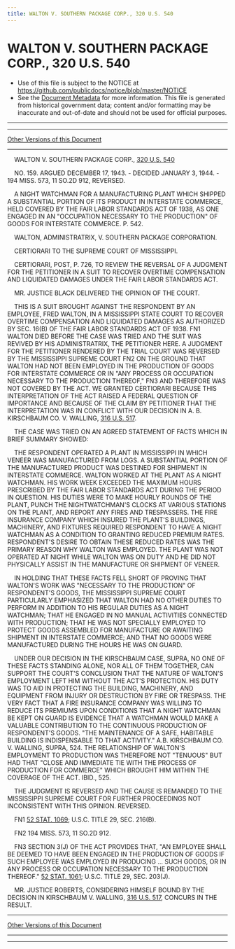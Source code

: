 ```yaml
---
title: WALTON V. SOUTHERN PACKAGE CORP., 320 U.S. 540
---
```


# WALTON V. SOUTHERN PACKAGE CORP., 320 U.S. 540

* Use of this file is subject to the NOTICE at https://github.com/publicdocs/notice/blob/master/NOTICE
* See the [Document Metadata](../../../index.md) for more information.
  This file is generated from historical government data; content and/or formatting may be inaccurate and out-of-date and should not be used for official purposes.

----------
----------

[Other Versions of this Document](https://publicdocs.github.io/go/links?ns=uslm-x&ref=%2Fus%2Fcourts%2Fscotus%2FusReporter%2F320%2F540)

----------

    WALTON V. SOUTHERN PACKAGE CORP., [320 U.S. 540][/us/courts/scotus/usReporter/320/540]

    NO. 159.  ARGUED DECEMBER 17, 1943.  - DECIDED JANUARY 3, 1944.  - 194 MISS.  573, 11 SO.2D 912, REVERSED.

    A NIGHT WATCHMAN FOR A MANUFACTURING PLANT WHICH SHIPPED A SUBSTANTIAL PORTION OF ITS PRODUCT IN INTERSTATE COMMERCE, HELD COVERED BY THE FAIR LABOR STANDARDS ACT OF 1938, AS ONE ENGAGED IN AN "OCCUPATION NECESSARY TO THE PRODUCTION" OF GOODS FOR INTERSTATE COMMERCE.  P. 542.

    WALTON, ADMINISTRATRIX, V. SOUTHERN PACKAGE CORPORATION.

    CERTIORARI TO THE SUPREME COURT OF MISSISSIPPI.

    CERTIORARI, POST, P. 726, TO REVIEW THE REVERSAL OF A JUDGMENT FOR THE PETITIONER IN A SUIT TO RECOVER OVERTIME COMPENSATION AND LIQUIDATED DAMAGES UNDER THE FAIR LABOR STANDARDS ACT.

    MR. JUSTICE BLACK DELIVERED THE OPINION OF THE COURT.

    THIS IS A SUIT BROUGHT AGAINST THE RESPONDENT BY AN EMPLOYEE, FRED WALTON, IN A MISSISSIPPI STATE COURT TO RECOVER OVERTIME COMPENSATION AND LIQUIDATED DAMAGES AS AUTHORIZED BY SEC. 16(B) OF THE FAIR LABOR STANDARDS ACT OF 1938.  FN1  WALTON DIED BEFORE THE CASE WAS TRIED AND THE SUIT WAS REVIVED BY HIS ADMINISTRATRIX, THE PETITIONER HERE.  A JUDGMENT FOR THE PETITIONER RENDERED BY THE TRIAL COURT WAS REVERSED BY THE MISSISSIPPI SUPREME COURT  FN2  ON THE GROUND THAT WALTON HAD NOT BEEN EMPLOYED IN THE PRODUCTION OF GOODS FOR INTERSTATE COMMERCE OR IN "ANY PROCESS OR OCCUPATION NECESSARY TO THE PRODUCTION THEREOF,"  FN3 AND THEREFORE WAS NOT COVERED BY THE ACT.  WE GRANTED CERTIORARI BECAUSE THIS INTERPRETATION OF THE ACT RAISED A FEDERAL QUESTION OF IMPORTANCE AND BECAUSE OF THE CLAIM BY PETITIONER THAT THE INTERPRETATION WAS IN CONFLICT WITH OUR DECISION IN A. B. KIRSCHBAUM CO. V. WALLING, [316 U.S. 517][/us/courts/scotus/usReporter/316/517].

    THE CASE WAS TRIED ON AN AGREED STATEMENT OF FACTS WHICH IN BRIEF SUMMARY SHOWED:

    THE RESPONDENT OPERATED A PLANT IN MISSISSIPPI IN WHICH VENEER WAS MANUFACTURED FROM LOGS.  A SUBSTANTIAL PORTION OF THE MANUFACTURED PRODUCT WAS DESTINED FOR SHIPMENT IN INTERSTATE COMMERCE.  WALTON WORKED AT THE PLANT AS A NIGHT WATCHMAN.  HIS WORK WEEK EXCEEDED THE MAXIMUM HOURS PRESCRIBED BY THE FAIR LABOR STANDARDS ACT DURING THE PERIOD IN QUESTION.  HIS DUTIES WERE TO MAKE HOURLY ROUNDS OF THE PLANT, PUNCH THE NIGHTWATCHMAN'S CLOCKS AT VARIOUS STATIONS ON THE PLANT, AND REPORT ANY FIRES AND TRESPASSERS.  THE FIRE INSURANCE COMPANY WHICH INSURED THE PLANT'S BUILDINGS, MACHINERY, AND FIXTURES REQUIRED RESPONDENT TO HAVE A NIGHT WATCHMAN AS A CONDITION TO GRANTING REDUCED PREMIUM RATES.  RESPONDENT'S DESIRE TO OBTAIN THESE REDUCED RATES WAS THE PRIMARY REASON WHY WALTON WAS EMPLOYED.  THE PLANT WAS NOT OPERATED AT NIGHT WHILE WALTON WAS ON DUTY AND HE DID NOT PHYSICALLY ASSIST IN THE MANUFACTURE OR SHIPMENT OF VENEER.

    IN HOLDING THAT THESE FACTS FELL SHORT OF PROVING THAT WALTON'S WORK WAS "NECESSARY TO THE PRODUCTION" OF RESPONDENT'S GOODS, THE MISSISSIPPI SUPREME COURT PARTICULARLY EMPHASIZED THAT WALTON HAD NO OTHER DUTIES TO PERFORM IN ADDITION TO HIS REGULAR DUTIES AS A NIGHT WATCHMAN; THAT HE ENGAGED IN NO MANUAL ACTIVITIES CONNECTED WITH PRODUCTION; THAT HE WAS NOT SPECIALLY EMPLOYED TO PROTECT GOODS ASSEMBLED FOR MANUFACTURE OR AWAITING SHIPMENT IN INTERSTATE COMMERCE; AND THAT NO GOODS WERE MANUFACTURED DURING THE HOURS HE WAS ON GUARD.

    UNDER OUR DECISION IN THE KIRSCHBAUM CASE, SUPRA, NO ONE OF THESE FACTS STANDING ALONE, NOR ALL OF THEM TOGETHER, CAN SUPPORT THE COURT'S CONCLUSION THAT THE NATURE OF WALTON'S EMPLOYMENT LEFT HIM WITHOUT THE ACT'S PROTECTION.  HIS DUTY WAS TO AID IN PROTECTING THE BUILDING, MACHINERY, AND EQUIPMENT FROM INJURY OR DESTRUCTION BY FIRE OR TRESPASS.  THE VERY FACT THAT A FIRE INSURANCE COMPANY WAS WILLING TO REDUCE ITS PREMIUMS UPON CONDITIONS THAT A NIGHT WATCHMAN BE KEPT ON GUARD IS EVIDENCE THAT A WATCHMAN WOULD MAKE A VALUABLE CONTRIBUTION TO THE CONTINUOUS PRODUCTION OF RESPONDENT'S GOODS.  "THE MAINTENANCE OF A SAFE, HABITABLE BUILDING IS INDISPENSABLE TO THAT ACTIVITY."  A.B. KIRSCHBAUM CO. V. WALLING, SUPRA, 524.  THE RELATIONSHIP OF WALTON'S EMPLOYMENT TO PRODUCTION WAS THEREFORE NOT "TENUOUS" BUT HAD THAT "CLOSE AND IMMEDIATE TIE WITH THE PROCESS OF PRODUCTION FOR COMMERCE" WHICH BROUGHT HIM WITHIN THE COVERAGE OF THE ACT.  IBID., 525.

    THE JUDGMENT IS REVERSED AND THE CAUSE IS REMANDED TO THE MISSISSIPPI SUPREME COURT FOR FURTHER PROCEEDINGS NOT INCONSISTENT WITH THIS OPINION.  REVERSED.

    FN1  [52 STAT. 1069][/us/stat/52/1069]; U.S.C. TITLE 29, SEC. 216(B).

    FN2  194 MISS.  573, 11 SO.2D 912.

    FN3  SECTION 3(J) OF THE ACT PROVIDES THAT, "AN EMPLOYEE SHALL BE DEEMED TO HAVE BEEN ENGAGED IN THE PRODUCTION OF GOODS IF SUCH EMPLOYEE WAS EMPLOYED IN PRODUCING  ...  SUCH GOODS, OR IN ANY PROCESS OR OCCUPATION NECESSARY TO THE PRODUCTION THEREOF."  [52 STAT. 1061][/us/stat/52/1061]; U.S.C. TITLE 29, SEC. 203(J).

    MR. JUSTICE ROBERTS, CONSIDERING HIMSELF BOUND BY THE DECISION IN KIRSCHBAUM V. WALLING, [316 U.S. 517][/us/courts/scotus/usReporter/316/517], CONCURS IN THE RESULT.

----------

[Other Versions of this Document](https://publicdocs.github.io/go/links?ns=uslm-x&ref=%2Fus%2Fcourts%2Fscotus%2FusReporter%2F320%2F540)

----------
----------

[/us/courts/scotus/usReporter/320/540]: https://publicdocs.github.io/go/links?ns=uslm-x&ref=%2Fus%2Fcourts%2Fscotus%2FusReporter%2F320%2F540
[/us/courts/scotus/usReporter/316/517]: https://publicdocs.github.io/go/links?ns=uslm-x&ref=%2Fus%2Fcourts%2Fscotus%2FusReporter%2F316%2F517
[/us/stat/52/1069]: https://publicdocs.github.io/go/links?ns=uslm&ref=%2Fus%2Fstat%2F52%2F1069
[/us/stat/52/1061]: https://publicdocs.github.io/go/links?ns=uslm&ref=%2Fus%2Fstat%2F52%2F1061
[/us/courts/scotus/usReporter/316/517]: https://publicdocs.github.io/go/links?ns=uslm-x&ref=%2Fus%2Fcourts%2Fscotus%2FusReporter%2F316%2F517


